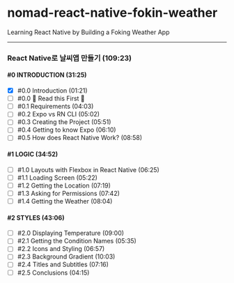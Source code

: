 # nomad-react-native-fokin-weather

Learning React Native by Building a Foking Weather App

---

### React Native로 날씨앱 만들기 (109:23)

#### #0 INTRODUCTION (31:25)

- [x] #0.0 Introduction (01:21)
- [ ] #0.0 🚨 Read this First 🚨
- [ ] #0.1 Requirements (04:03)
- [ ] #0.2 Expo vs RN CLI (05:02)
- [ ] #0.3 Creating the Project (05:51)
- [ ] #0.4 Getting to know Expo (06:10)
- [ ] #0.5 How does React Native Work? (08:58)

#### #1 LOGIC (34:52)

- [ ] #1.0 Layouts with Flexbox in React Native (06:25)
- [ ] #1.1 Loading Screen (05:22)
- [ ] #1.2 Getting the Location (07:19)
- [ ] #1.3 Asking for Permissions (07:42)
- [ ] #1.4 Getting the Weather (08:04)

#### #2 STYLES (43:06)

- [ ] #2.0 Displaying Temperature (09:00)
- [ ] #2.1 Getting the Condition Names (05:35)
- [ ] #2.2 Icons and Styling (06:57)
- [ ] #2.3 Background Gradient (10:03)
- [ ] #2.4 Titles and Subtitles (07:16)
- [ ] #2.5 Conclusions (04:15)
